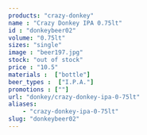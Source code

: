 ```yaml
---
products: "crazy-donkey"
name : "Crazy Donkey IPA 0.75lt"
id : "donkeybeer02"
volume: "0.75lt"
sizes: "single"
image : "beer197.jpg"
stock: "out of stock"
price : "10.5"
materials :  ["bottle"]
beer_types :  ["I.P.A."]
promotions : [""]
url: "donkey/crazy-donkey-ipa-0-75lt"
aliases: 
    - "crazy-donkey-ipa-0-75lt"
slug: "donkeybeer02"
---
```

